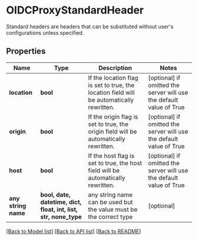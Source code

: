 # OIDCProxyStandardHeader

Standard headers are headers that can be substituted without user's configurations unless specified. 

## Properties
Name | Type | Description | Notes
------------ | ------------- | ------------- | -------------
**location** | **bool** | If the location flag is set to true, the location field will be automatically rewritten. | [optional]  if omitted the server will use the default value of True
**origin** | **bool** | If the origin flag is set to true, the origin field will be automatically rewritten. | [optional]  if omitted the server will use the default value of True
**host** | **bool** | If the host flag is set to true, the host field will be automatically rewritten. | [optional]  if omitted the server will use the default value of True
**any string name** | **bool, date, datetime, dict, float, int, list, str, none_type** | any string name can be used but the value must be the correct type | [optional]

[[Back to Model list]](../README.md#documentation-for-models) [[Back to API list]](../README.md#documentation-for-api-endpoints) [[Back to README]](../README.md)


